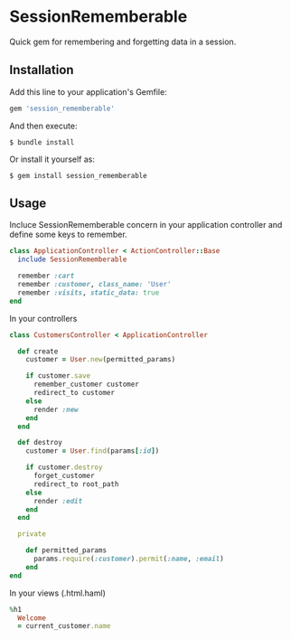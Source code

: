 # SessionRememberable

Quick gem for remembering and forgetting data in a session.

## Installation

Add this line to your application's Gemfile:

```ruby
gem 'session_rememberable'
```

And then execute:

    $ bundle install

Or install it yourself as:

    $ gem install session_rememberable

## Usage

Incluce SessionRememberable concern in your application controller and define some keys to remember.

```ruby
class ApplicationController < ActionController::Base
  include SessionRememberable

  remember :cart
  remember :customer, class_name: 'User'
  remember :visits, static_data: true
end
```

In your controllers

```ruby
class CustomersController < ApplicationController

  def create
    customer = User.new(permitted_params)

    if customer.save
      remember_customer customer
      redirect_to customer
    else
      render :new
    end
  end

  def destroy
    customer = User.find(params[:id])

    if customer.destroy
      forget_customer
      redirect_to root_path
    else
      render :edit
    end
  end

  private

    def permitted_params
      params.require(:customer).permit(:name, :email)
    end
end
```

In your views (.html.haml)

```ruby
%h1
  Welcome
  = current_customer.name
```
